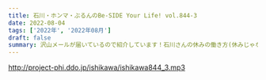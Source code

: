 ```yaml
---
title: 石川・ホンマ・ぶるんのBe-SIDE Your Life! vol.844-3
date: 2022-08-04
tags: ['2022年', '2022年08月']
draft: false
summary: 沢山メールが届いているので紹介しています！石川さんの休みの働き方(休みじゃないの?)を是非お聴きください！
---
```


http://project-phi.ddo.jp/ishikawa/ishikawa844_3.mp3
